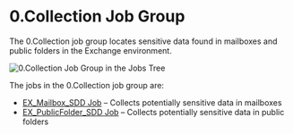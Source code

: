 # 0.Collection Job Group

The 0.Collection job group locates sensitive data found in mailboxes and public folders in the
Exchange environment.

![0.Collection Job Group in the Jobs Tree](/img/versioned_docs/accessanalyzer_11.6/accessanalyzer/solutions/exchange/databases/collection/collectionjobstree.webp)

The jobs in the 0.Collection job group are:

- [EX_Mailbox_SDD Job](/docs/accessanalyzer/11.6/accessanalyzer/solutions/exchange/sensitivedata/collection/ex_mailbox_sdd.md)
  – Collects potentially sensitive data in mailboxes
- [EX_PublicFolder_SDD Job](/docs/accessanalyzer/11.6/accessanalyzer/solutions/exchange/sensitivedata/collection/ex_publicfolder_sdd.md)
  – Collects potentially sensitive data in public folders
